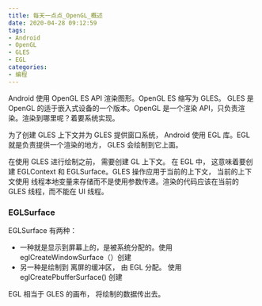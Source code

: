 ```yaml
---
title: 每天一点点_OpenGL_概述
date: 2020-04-28 09:12:59
tags:
- Android
- OpenGL
- GLES
- EGL
categories:
- 编程
---
```


Android 使用 OpenGL ES API 渲染图形。OpenGL ES 缩写为 GLES。 GLES 是 OpenGL 的适于嵌入式设备的一个版本。OpenGL 是一个渲染 API，只负责渲染。渲染到哪里呢？着要系统实现。

为了创建 GLES 上下文并为 GLES 提供窗口系统， Android 使用 EGL 库。EGL 就是负责提供一个渲染的地方， GLES 会绘制到它上面。

在使用 GLES 进行绘制之前， 需要创建 GL 上下文。 在 EGL 中， 这意味着要创建 EGLContext 和 EGLSurface。GLES 操作应用于当前的上下文， 当前的上下文使用 线程本地变量来存储而不是使用参数传递。渲染的代码应该在当前的 GLES 线程，而不能在 UI 线程。

### EGLSurface


EGLSurface 有两种：

* 一种就是显示到屏幕上的，是被系统分配的。使用 eglCreateWindowSurface（）创建
* 另一种是绘制到 离屏的缓冲区， 由 EGL 分配。 使用 eglCreatePbufferSurface() 创建

EGL 相当于 GLES 的画布， 将绘制的数据传出去。